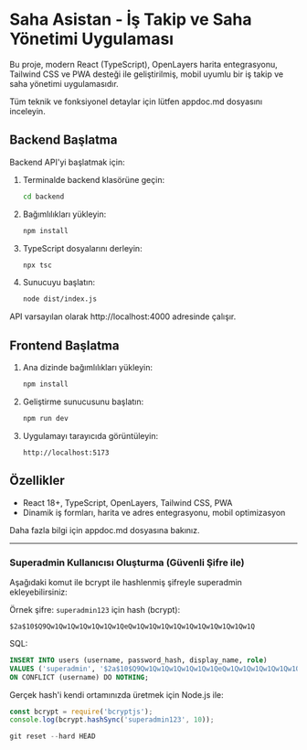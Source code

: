 # Saha Asistan - İş Takip ve Saha Yönetimi Uygulaması

Bu proje, modern React (TypeScript), OpenLayers harita entegrasyonu, Tailwind CSS ve PWA desteği ile geliştirilmiş, mobil uyumlu bir iş takip ve saha yönetimi uygulamasıdır.

Tüm teknik ve fonksiyonel detaylar için lütfen appdoc.md dosyasını inceleyin.

## Backend Başlatma

Backend API'yi başlatmak için:

1. Terminalde backend klasörüne geçin:
   ```bash
   cd backend
   ```
2. Bağımlılıkları yükleyin:
   ```bash
   npm install
   ```
3. TypeScript dosyalarını derleyin:
   ```bash
   npx tsc
   ```
4. Sunucuyu başlatın:
   ```bash
   node dist/index.js
   ```

API varsayılan olarak http://localhost:4000 adresinde çalışır.

## Frontend Başlatma

1. Ana dizinde bağımlılıkları yükleyin:
   ```bash
   npm install
   ```
2. Geliştirme sunucusunu başlatın:
   ```bash
   npm run dev
   ```
3. Uygulamayı tarayıcıda görüntüleyin:
   ```
   http://localhost:5173
   ```

## Özellikler
- React 18+, TypeScript, OpenLayers, Tailwind CSS, PWA
- Dinamik iş formları, harita ve adres entegrasyonu, mobil optimizasyon

Daha fazla bilgi için appdoc.md dosyasına bakınız.

---

### Superadmin Kullanıcısı Oluşturma (Güvenli Şifre ile)

Aşağıdaki komut ile bcrypt ile hashlenmiş şifreyle superadmin ekleyebilirsiniz:

Örnek şifre: `superadmin123` için hash (bcrypt):

```
$2a$10$Q9Qw1Qw1Qw1Qw1Qw1Qw1QeQw1Qw1Qw1Qw1Qw1Qw1Qw1Qw1Qw1Qw1Q
```

SQL:
```sql
INSERT INTO users (username, password_hash, display_name, role)
VALUES ('superadmin', '$2a$10$Q9Qw1Qw1Qw1Qw1Qw1Qw1QeQw1Qw1Qw1Qw1Qw1Qw1Qw1Qw1Qw1Qw1Q', 'Süper Admin', 'superadmin')
ON CONFLICT (username) DO NOTHING;
```

Gerçek hash'i kendi ortamınızda üretmek için Node.js ile:
```js
const bcrypt = require('bcryptjs');
console.log(bcrypt.hashSync('superadmin123', 10));

git reset --hard HEAD
```
